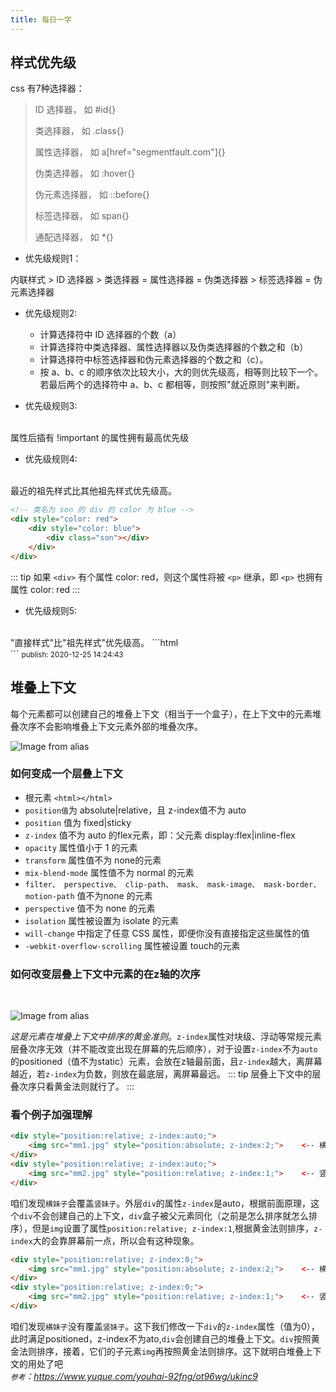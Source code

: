 ```yaml
---
title: 每日一学
---
```


## 样式优先级

css 有7种选择器：

> ID 选择器， 如 #id{}
> 
> 类选择器， 如 .class{}
> 
> 属性选择器， 如 a[href="segmentfault.com"]{}
> 
> 伪类选择器， 如 :hover{}
> 
> 伪元素选择器， 如 ::before{}
> 
> 标签选择器， 如 span{}
> 
> 通配选择器， 如 *{}

- 优先级规则1：

内联样式 > ID 选择器 > 类选择器 = 属性选择器 = 伪类选择器 > 标签选择器 = 伪元素选择器 

- 优先级规则2:
    - 计算选择符中 ID 选择器的个数（a）
    - 计算选择符中类选择器、属性选择器以及伪类选择器的个数之和（b）
    - 计算选择符中标签选择器和伪元素选择器的个数之和（c）。
    - 按 a、b、c 的顺序依次比较大小，大的则优先级高，相等则比较下一个。若最后两个的选择符中 a、b、c 都相等，则按照"就近原则"来判断。

- 优先级规则3:
<br/>
属性后插有 !important 的属性拥有最高优先级

- 优先级规则4:
<br/>
最近的祖先样式比其他祖先样式优先级高。

```html
<!-- 类名为 son 的 div 的 color 为 blue -->
<div style="color: red">
    <div style="color: blue">
        <div class="son"></div>
    </div>
</div>
```
::: tip
如果 <code>\<div></code> 有个属性 color: red，则这个属性将被 <code>\<p></code> 继承，即 <code>\<p></code> 也拥有属性 color: red
:::

- 优先级规则5:
<br/>
"直接样式"比"祖先样式"优先级高。
```html
<!-- 类名为 son 的 div 的 color 为 blue -->
<div style="color: red">
    <div class="son" style="color: blue"></div>
</div>
```
<small>publish: 2020-12-25 14:24:43</small>

## 堆叠上下文

每个元素都可以创建自己的堆叠上下文（相当于一个盒子），在上下文中的元素堆叠次序不会影响堆叠上下文元素外部的堆叠次序。

![Image from alias](~@images/sidebar/css/sc.png)

### 如何变成一个层叠上下文

- 根元素 `<html></html>`
- `position值`为 absolute|relative，且 z-index值不为 auto
- `position` 值为 fixed|sticky
- `z-index` 值不为 auto 的flex元素，即：父元素 display:flex|inline-flex
- `opacity` 属性值小于 1 的元素
- `transform` 属性值不为 none的元素
- `mix-blend-mode` 属性值不为 normal 的元素
- `filter、 perspective、 clip-path、 mask、 mask-image、 mask-border、 motion-path` 值不为none 的元素
- `perspective` 值不为 none 的元素
- `isolation` 属性被设置为 isolate 的元素
- `will-change` 中指定了任意 CSS 属性，即便你没有直接指定这些属性的值
- `-webkit-overflow-scrolling` 属性被设置 touch的元素

### 如何改变层叠上下文中元素的在z轴的次序

<br/>

![Image from alias](~@images/sidebar/css/scorder.png)

*这是元素在堆叠上下文中排序的黄金准则*。`z-index`属性对块级、浮动等常规元素层叠次序无效（并不能改变出现在屏幕的先后顺序），对于设置`z-index`不为`auto`的positioned（值不为static）元素，会放在z轴最前面，且`z-index`越大，离屏幕越近，若`z-index`为负数，则放在最底层，离屏幕最远。
::: tip
层叠上下文中的层叠次序只看黄金法则就行了。
:::

### 看个例子加强理解
```html
<div style="position:relative; z-index:auto;">
    <img src="mm1.jpg" style="position:absolute; z-index:2;">    <-- 横妹子 -->
</div>
<div style="position:relative; z-index:auto;">
    <img src="mm2.jpg" style="position:relative; z-index:1;">    <-- 竖妹子 -->
</div>
```
咱们发现`横妹子`会覆盖`竖妹子`。外层`div`的属性`z-index`是auto，根据前面原理，这个`div`不会创建自己的上下文，`div`盒子被父元素同化（之前是怎么排序就怎么排序），但是`img`设置了属性`position:relative; z-index:1`,根据黄金法则排序，`z-index`大的会靠屏幕前一点，所以会有这种现象。

```html
<div style="position:relative; z-index:0;">
    <img src="mm1.jpg" style="position:absolute; z-index:2;">    <-- 横妹子 -->
</div>
<div style="position:relative; z-index:0;">
    <img src="mm2.jpg" style="position:relative; z-index:1;">    <-- 竖妹子 -->
</div>
```
咱们发现`横妹子`没有覆盖`竖妹子`。这下我们修改一下`div`的`z-index`属性（值为0），此时满足positioned，z-index不为ato,`div`会创建自己的堆叠上下文。`div`按照黄金法则排序，接着，它们的子元素`img`再按照黄金法则排序。这下就明白堆叠上下文的用处了吧
<br/>
*<small>参考</small>：<https://www.yuque.com/youhai-92fng/ot96wg/ukinc9>*